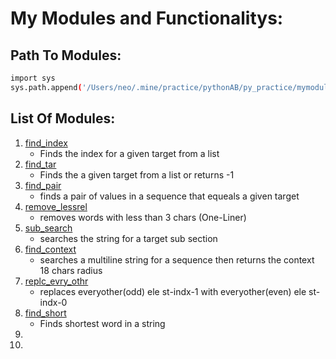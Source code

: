 # My Modules and Functionalitys:

## Path To Modules:
```sh
import sys
sys.path.append('/Users/neo/.mine/practice/pythonAB/py_practice/mymodules')
```
## List Of Modules:
1. [find_index](./searches.py)    
    * Finds the index for a given target from a list    
2. [find_tar](./searches.py)    
    * Finds the a given target from a list or returns -1     
3. [find_pair](./searches.py)    
    * finds a pair of values in a sequence that equeals a given target    
4. [remove_lessrel](./searches.py)    
    * removes words with less than 3 chars (One-Liner)
5. [sub_search](./searches.py)    
    * searches the string for a target sub section
6. [find_context](./searches.py)    
    * searches a multiline string for a sequence then returns the context 18 chars radius
7. [replc_evry_othr](./quick2.py)    
    * replaces everyother(odd) ele st-indx-1 with everyother(even) ele st-indx-0
8. [find_short](./searches.py)    
    * Finds shortest word in a string
9. []()    
10. []()    